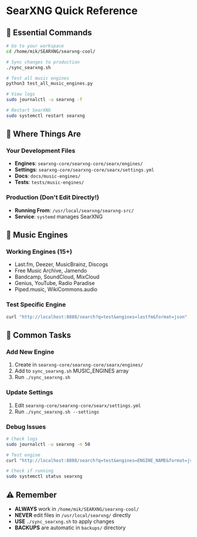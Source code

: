 # SearXNG Quick Reference

## 🚀 Essential Commands

```bash
# Go to your workspace
cd /home/mik/SEARXNG/searxng-cool/

# Sync changes to production
./sync_searxng.sh

# Test all music engines
python3 test_all_music_engines.py

# View logs
sudo journalctl -u searxng -f

# Restart SearXNG
sudo systemctl restart searxng
```

## 📁 Where Things Are

### Your Development Files
- **Engines**: `searxng-core/searxng-core/searx/engines/`
- **Settings**: `searxng-core/searxng-core/searx/settings.yml`
- **Docs**: `docs/music-engines/`
- **Tests**: `tests/music-engines/`

### Production (Don't Edit Directly!)
- **Running From**: `/usr/local/searxng/searxng-src/`
- **Service**: `systemd` manages SearXNG

## 🎵 Music Engines

### Working Engines (15+)
- Last.fm, Deezer, MusicBrainz, Discogs
- Free Music Archive, Jamendo
- Bandcamp, SoundCloud, MixCloud
- Genius, YouTube, Radio Paradise
- Piped.music, WikiCommons.audio

### Test Specific Engine
```bash
curl "http://localhost:8888/search?q=test&engines=lastfm&format=json" | jq '.results | length'
```

## 🔧 Common Tasks

### Add New Engine
1. Create in `searxng-core/searxng-core/searx/engines/`
2. Add to `sync_searxng.sh` MUSIC_ENGINES array
3. Run `./sync_searxng.sh`

### Update Settings
1. Edit `searxng-core/searxng-core/searx/settings.yml`
2. Run `./sync_searxng.sh --settings`

### Debug Issues
```bash
# Check logs
sudo journalctl -u searxng -n 50

# Test engine
curl "http://localhost:8888/search?q=test&engines=ENGINE_NAME&format=json" | jq

# Check if running
sudo systemctl status searxng
```

## ⚠️ Remember

- **ALWAYS** work in `/home/mik/SEARXNG/searxng-cool/`
- **NEVER** edit files in `/usr/local/searxng/` directly
- **USE** `./sync_searxng.sh` to apply changes
- **BACKUPS** are automatic in `backups/` directory
